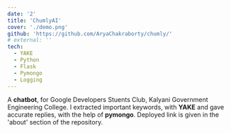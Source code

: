 ```yaml
---
date: '2'
title: 'ChumlyAI'
cover: './demo.png'
github: 'https://github.com/AryaChakraborty/chumly/'
# external: ''
tech:
  - YAKE
  - Python
  - Flask
  - Pymongo
  - Logging
---
```


A **chatbot**, for Google Developers Stuents Club, Kalyani Government Engineering College. I extracted important keywords, with **YAKE** and gave accurate replies, with the help of **pymongo**. Deployed link is given in the 'about' section of the repository.
